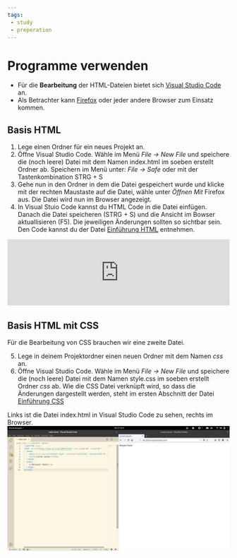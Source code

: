 ```yaml
---
tags:
 - study
 - preperation
---
```


# Programme verwenden

* Für die **Bearbeitung** der HTML-Dateien bietet sich [Visual Studio Code](https://code.visualstudio.com/) an.
* Als Betrachter kann [Firefox](https://www.mozilla.org/) oder jeder andere Browser zum Einsatz kommen.

## Basis HTML

1. Lege einen Ordner für ein neues Projekt an.
2. Öffne Visual Studio Code. Wähle im Menü *File -> New File* und speichere die (noch leere) Datei mit dem Namen index.html im soeben erstellt Ordner ab. Speichern im Menü unter: *File -> Safe* oder mit der Tastenkombination STRG + S
3. Gehe nun in den Ordner in dem die Datei gespeichert wurde und klicke mit der rechten Maustaste auf die Datei, wähle unter *Öffnen Mit* Firefox aus. Die Datei wird nun im Browser angezeigt.
4. In Visual Stuio Code kannst du HTML Code in die Datei einfügen. Danach die Datei speicheren (STRG + S) und die Ansicht im Bowser aktuallisieren (F5). Die jeweiligen Änderungen sollten so sichtbar sein.
Den Code kannst du der Datei [Einführung HTML](https://github.com/pheonton/webdesign/blob/master/01_HTML.md#einf%C3%BChrung-html) entnehmen.

<iframe width="100%" src="https://www.youtube.com/embed/BZNGaMyQDks" frameborder="0" allow="accelerometer; autoplay; encrypted-media; gyroscope; picture-in-picture" allowfullscreen></iframe>


## Basis HTML mit CSS

Für die Bearbeitung von CSS brauchen wir eine zweite Datei.

5. Lege in deinem Projektordner einen neuen Ordner mit dem Namen *css* an.
6. Öffne Visual Studio Code. Wähle im Menü *File -> New File* und speichere die (noch leere) Datei mit dem Namen style.css im soeben erstellt Ordner *css* ab. Wie die CSS Datei verknüpft wird, so dass die Änderungen dargestellt werden, steht im ersten Abschnitt der Datei [Einführung CSS](https://github.com/pheonton/webdesign/blob/master/02_CSS.md#einf%C3%BChrung-css3)


Links ist die Datei index.html in Visual Studio Code zu sehen, rechts im Browser.
![Visual Studio Code und Firefox](https://raw.githubusercontent.com/pheonton/webdesign/master/images/screen_vsc_firefox_01.png)
